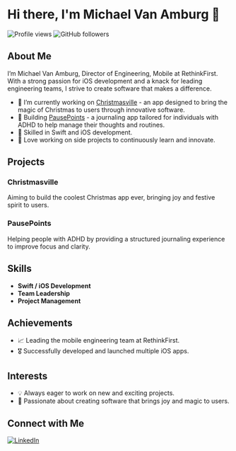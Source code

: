 # Hi there, I'm Michael Van Amburg 👋

![Profile views](https://gpvc.arturio.dev/MikesHorcrux)
![GitHub followers](https://img.shields.io/github/followers/MikesHorcrux?label=Follow&style=social)

## About Me

I’m Michael Van Amburg, Director of Engineering, Mobile at RethinkFirst. With a strong passion for iOS development and a knack for leading engineering teams, I strive to create software that makes a difference.

- 🔭 I’m currently working on [Christmasville](https://github.com/MikesHorcrux/Christmasville) - an app designed to bring the magic of Christmas to users through innovative software.
- 🌟 Building [PausePoints](https://github.com/MikesHorcrux/PausePoints) - a journaling app tailored for individuals with ADHD to help manage their thoughts and routines.
- 🚀 Skilled in Swift and iOS development.
- 🎨 Love working on side projects to continuously learn and innovate.

## Projects

### Christmasville
Aiming to build the coolest Christmas app ever, bringing joy and festive spirit to users.

### PausePoints
Helping people with ADHD by providing a structured journaling experience to improve focus and clarity.

## Skills

- **Swift / iOS Development**
- **Team Leadership**
- **Project Management**

## Achievements

- 📈 Leading the mobile engineering team at RethinkFirst.
- 🎖 Successfully developed and launched multiple iOS apps.

## Interests

- 💡 Always eager to work on new and exciting projects.
- 🎄 Passionate about creating software that brings joy and magic to users.

## Connect with Me

[![LinkedIn](https://img.shields.io/badge/-LinkedIn-blue)](https://www.linkedin.com/in/michael-van-amburg/)

